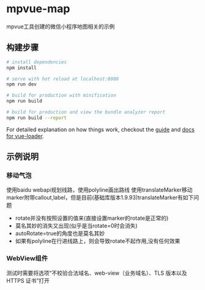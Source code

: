 # mpvue-map

mpvue工具创建的微信小程序地图相关的示例

## 构建步骤

``` bash
# install dependencies
npm install

# serve with hot reload at localhost:8080
npm run dev

# build for production with minification
npm run build

# build for production and view the bundle analyzer report
npm run build --report
```

For detailed explanation on how things work, checkout the [guide](http://vuejs-templates.github.io/webpack/) and [docs for vue-loader](http://vuejs.github.io/vue-loader).


## 示例说明

### 移动气泡
使用baidu webapi规划线路，使用polyline画出路线
使用translateMarker移动marker附带callout,label，但是目前(基础库版本1.9.93)translateMarker有如下问题
- rotate并没有按照设置的值来(直接设置marker的rotate是正常的)
- 莫名其妙的消失又出现(似乎是当rotate=0时会消失)
- autoRotate=true的角度也是莫名其妙
- 如果有polyline在行进线路上，则会导致rotate不起作用,没有任何效果
### WebView组件
测试时需要将选项“不校验合法域名、web-view（业务域名）、TLS 版本以及 HTTPS 证书”打开
